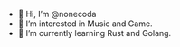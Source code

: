 - 👋 Hi, I’m @nonecoda
- 👀 I’m interested in Music and Game.
- 🌱 I’m currently learning Rust and Golang.
